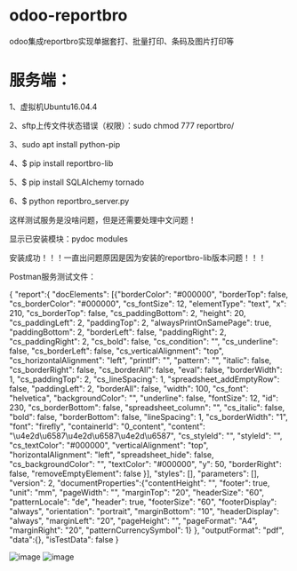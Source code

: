 # odoo-reportbro
odoo集成reportbro实现单据套打、批量打印、条码及图片打印等
# 服务端：
1、虚拟机Ubuntu16.04.4

2、sftp上传文件状态错误（权限）：sudo chmod 777 reportbro/

3、sudo apt install python-pip

4、$ pip install reportbro-lib

5、$ pip install SQLAlchemy tornado

6、$ python reportbro_server.py

这样测试服务是没啥问题，但是还需要处理中文问题！

显示已安装模块：pydoc modules

安装成功！！！一直出问题原因是因为安装的reportbro-lib版本问题！！！

Postman服务测试文件：

{
"report":{
"docElements": [{"borderColor": "#000000", "borderTop": false, "cs_borderColor": "#000000", "cs_fontSize": 12, "elementType": "text", "x": 210, "cs_borderTop": false, "cs_paddingBottom": 2, "height": 20, "cs_paddingLeft": 2, "paddingTop": 2, "alwaysPrintOnSamePage": true, "paddingBottom": 2, "borderLeft": false, "paddingRight": 2, "cs_paddingRight": 2, "cs_bold": false, "cs_condition": "", "cs_underline": false, "cs_borderLeft": false, "cs_verticalAlignment": "top", "cs_horizontalAlignment": "left", "printIf": "", "pattern": "", "italic": false, "cs_borderRight": false, "cs_borderAll": false, "eval": false, "borderWidth": 1, "cs_paddingTop": 2, "cs_lineSpacing": 1, "spreadsheet_addEmptyRow": false, "paddingLeft": 2, "borderAll": false, "width": 100, "cs_font": "helvetica", "backgroundColor": "", "underline": false, "fontSize": 12, "id": 230, "cs_borderBottom": false, "spreadsheet_column": "", "cs_italic": false, "bold": false, "borderBottom": false, "lineSpacing": 1, "cs_borderWidth": "1", "font": "firefly", "containerId": "0_content", "content": "\u4e2d\u6587\u4e2d\u6587\u4e2d\u6587", "cs_styleId": "", "styleId": "", "cs_textColor": "#000000", "verticalAlignment": "top", "horizontalAlignment": "left", "spreadsheet_hide": false, "cs_backgroundColor": "", "textColor": "#000000", "y": 50, "borderRight": false, "removeEmptyElement": false
}], 
"styles": [], 
"parameters": [], 
"version": 2,
"documentProperties":{"contentHeight": "", "footer": true, "unit": "mm", "pageWidth": "", "marginTop": "20", "headerSize": "60", "patternLocale": "de", "header": true, "footerSize": "60", "footerDisplay": "always", "orientation": "portrait", "marginBottom": "10", "headerDisplay": "always", "marginLeft": "20", "pageHeight": "", "pageFormat": "A4", "marginRight": "20", "patternCurrencySymbol": 1}
},
"outputFormat": "pdf",
"data":{},
"isTestData": false
}

![image](https://github.com/inspurodoo/odoo-reportbro/blob/master/static/description/design.png)
![image](https://github.com/inspurodoo/odoo-reportbro/blob/master/static/description/preview.png)
